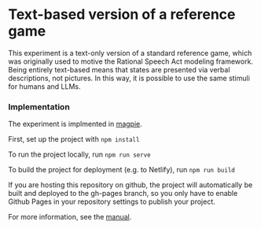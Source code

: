 # Text-based version of a reference game

This experiment is a text-only version of a standard reference game, which was originally used to motive the Rational Speech Act modeling framework.
Being entirely text-based means that states are presented via verbal descriptions, not pictures.
In this way, it is possible to use the same stimuli for humans and LLMs.

### Implementation

The experiment is implmented in [magpie](https://magpie-experiments.org/).

First, set up the project with `npm install`

To run the project locally, run `npm run serve`

To build the project for deployment (e.g. to Netlify), run `npm run build`

If you are hosting this repository on github, the project will automatically be built and deployed to the gh-pages branch, so you only have to enable Github Pages in your repository settings to publish your project.

For more information, see the [manual](https://magpie-experiments.org/).

